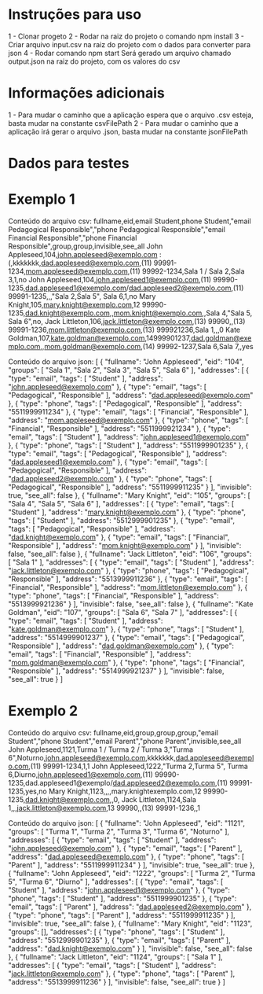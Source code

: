 # Instruções para uso #

1 - Clonar progeto
2 - Rodar na raiz do projeto o comando npm install
3 - Criar arquivo input.csv na raiz do projeto com o dados para converter para json
4 - Rodar comando npm start
Será gerado um arquivo chamado output.json na raiz do projeto, com os valores do csv

# Informações adicionais #

1 - Para mudar o caminho que a aplicação espera que o arquivo .csv esteja, basta mudar na constante csvFilePath
2 - Para mudar o caminho que a aplicação irá gerar o arquivo .json, basta mudar na constante jsonFilePath


# Dados para testes #

# Exemplo 1
Conteúdo do arquivo csv:
fullname,eid,email Student,phone Student,"email Pedagogical Responsible","phone Pedagogical Responsible","email Financial Responsible","phone Financial Responsible",group,group,invisible,see_all
John Appleseed,104,john.appleseed@exemplo.com :(,kkkkkkk,dad.appleseed@exemplo.com,(11) 99991-1234,mom.appleseed@exemplo.com,(11) 99992-1234,Sala 1 / Sala 2,Sala 3,1,no
John Appleseed,104,john.appleseed1@exemplo.com,(11) 99990-1235,dad.appleseed1@exemplo.com/dad.appleseed2@exemplo.com,(11) 99991-1235,,,"Sala 2,Sala 5", Sala 6,1,no
Mary Knight,105,mary.knight@exemplo.com,12 99990-1235,dad.knight@exemplo.com,,mom.knight@exemplo.com,,Sala 4,"Sala 5, Sala 6",no,
Jack Littleton,106,jack.littleton@exemplo.com,(13) 99990,,(13) 99991-1236,mom.littleton@exemplo.com,(13) 999921236,Sala 1,,,0
Kate Goldman,107,kate.goldman@exemplo.com,14999901237,dad.goldman@exemplo.com,,mom.goldman@exemplo.com,(14) 99992-1237,Sala 6,Sala 7,,yes

Conteúdo do arquivo json:
[
	{
		"fullname": "John Appleseed",
		"eid": "104",
		"groups": [
			"Sala 1",
			"Sala 2",
			"Sala 3",
			"Sala 5",
			"Sala 6"
		],
		"addresses": [
			{
				"type": "email",
				"tags": [
					"Student"
				],
				"address": "john.appleseed@exemplo.com"
			},
			{
				"type": "email",
				"tags": [
					"Pedagogical",
					"Responsible"
				],
				"address": "dad.appleseed@exemplo.com"
			},
			{
				"type": "phone",
				"tags": [
					"Pedagogical",
					"Responsible"
				],
				"address": "5511999911234"
			},
			{
				"type": "email",
				"tags": [
					"Financial",
					"Responsible"
				],
				"address": "mom.appleseed@exemplo.com"
			},
			{
				"type": "phone",
				"tags": [
					"Financial",
					"Responsible"
				],
				"address": "5511999921234"
			},
			{
				"type": "email",
				"tags": [
					"Student"
				],
				"address": "john.appleseed1@exemplo.com"
			},
			{
				"type": "phone",
				"tags": [
					"Student"
				],
				"address": "5511999901235"
			},
			{
				"type": "email",
				"tags": [
					"Pedagogical",
					"Responsible"
				],
				"address": "dad.appleseed1@exemplo.com"
			},
			{
				"type": "email",
				"tags": [
					"Pedagogical",
					"Responsible"
				],
				"address": "dad.appleseed2@exemplo.com"
			},
			{
				"type": "phone",
				"tags": [
					"Pedagogical",
					"Responsible"
				],
				"address": "5511999911235"
			}
		],
		"invisible": true,
		"see_all": false
	},
	{
		"fullname": "Mary Knight",
		"eid": "105",
		"groups": [
			"Sala 4",
			"Sala 5",
			"Sala 6"
		],
		"addresses": [
			{
				"type": "email",
				"tags": [
					"Student"
				],
				"address": "mary.knight@exemplo.com"
			},
			{
				"type": "phone",
				"tags": [
					"Student"
				],
				"address": "5512999901235"
			},
			{
				"type": "email",
				"tags": [
					"Pedagogical",
					"Responsible"
				],
				"address": "dad.knight@exemplo.com"
			},
			{
				"type": "email",
				"tags": [
					"Financial",
					"Responsible"
				],
				"address": "mom.knight@exemplo.com"
			}
		],
		"invisible": false,
		"see_all": false
	},
	{
		"fullname": "Jack Littleton",
		"eid": "106",
		"groups": [
			"Sala 1"
		],
		"addresses": [
			{
				"type": "email",
				"tags": [
					"Student"
				],
				"address": "jack.littleton@exemplo.com"
			},
			{
				"type": "phone",
				"tags": [
					"Pedagogical",
					"Responsible"
				],
				"address": "5513999911236"
			},
			{
				"type": "email",
				"tags": [
					"Financial",
					"Responsible"
				],
				"address": "mom.littleton@exemplo.com"
			},
			{
				"type": "phone",
				"tags": [
					"Financial",
					"Responsible"
				],
				"address": "5513999921236"
			}
		],
		"invisible": false,
		"see_all": false
	},
	{
		"fullname": "Kate Goldman",
		"eid": "107",
		"groups": [
			"Sala 6",
			"Sala 7"
		],
		"addresses": [
			{
				"type": "email",
				"tags": [
					"Student"
				],
				"address": "kate.goldman@exemplo.com"
			},
			{
				"type": "phone",
				"tags": [
					"Student"
				],
				"address": "5514999901237"
			},
			{
				"type": "email",
				"tags": [
					"Pedagogical",
					"Responsible"
				],
				"address": "dad.goldman@exemplo.com"
			},
			{
				"type": "email",
				"tags": [
					"Financial",
					"Responsible"
				],
				"address": "mom.goldman@exemplo.com"
			},
			{
				"type": "phone",
				"tags": [
					"Financial",
					"Responsible"
				],
				"address": "5514999921237"
			}
		],
		"invisible": false,
		"see_all": true
	}
]

# Exemplo 2
Conteúdo do arquivo csv:
fullname,eid,group,group,group,"email Student","phone Student","email Parent","phone Parent",invisible,see_all
John Appleseed,1121,Turma 1 / Turma 2 / Turma 3,"Turma 6",Noturno,john.appleseed@exemplo.com,kkkkkkk,dad.appleseed@exemplo.com,(11) 99991-1234,1,1
John Appleseed,1222,"Turma 2,Turma 5", Turma 6,Diurno,john.appleseed1@exemplo.com,(11) 99990-1235,dad.appleseed1@exemplo/dad.appleseed2@exemplo.com,(11) 99991-1235,yes,no
Mary Knight,1123,,,,mary.knightexemplo.com,12 99990-1235,dad.knight@exemplo.com,,0,
Jack Littleton,1124,Sala 1,,,jack.littleton@exemplo.com,13 99990,,(13) 99991-1236,,1

Conteúdo do arquivo json:
[
	{
		"fullname": "John Appleseed",
		"eid": "1121",
		"groups": [
			"Turma 1",
			"Turma 2",
			"Turma 3",
			"Turma 6",
			"Noturno"
		],
		"addresses": [
			{
				"type": "email",
				"tags": [
					"Student"
				],
				"address": "john.appleseed@exemplo.com"
			},
			{
				"type": "email",
				"tags": [
					"Parent"
				],
				"address": "dad.appleseed@exemplo.com"
			},
			{
				"type": "phone",
				"tags": [
					"Parent"
				],
				"address": "5511999911234"
			}
		],
		"invisible": true,
		"see_all": true
	},
	{
		"fullname": "John Appleseed",
		"eid": "1222",
		"groups": [
			"Turma 2",
			"Turma 5",
			"Turma 6",
			"Diurno"
		],
		"addresses": [
			{
				"type": "email",
				"tags": [
					"Student"
				],
				"address": "john.appleseed1@exemplo.com"
			},
			{
				"type": "phone",
				"tags": [
					"Student"
				],
				"address": "5511999901235"
			},
			{
				"type": "email",
				"tags": [
					"Parent"
				],
				"address": "dad.appleseed2@exemplo.com"
			},
			{
				"type": "phone",
				"tags": [
					"Parent"
				],
				"address": "5511999911235"
			}
		],
		"invisible": true,
		"see_all": false
	},
	{
		"fullname": "Mary Knight",
		"eid": "1123",
		"groups": [],
		"addresses": [
			{
				"type": "phone",
				"tags": [
					"Student"
				],
				"address": "5512999901235"
			},
			{
				"type": "email",
				"tags": [
					"Parent"
				],
				"address": "dad.knight@exemplo.com"
			}
		],
		"invisible": false,
		"see_all": false
	},
	{
		"fullname": "Jack Littleton",
		"eid": "1124",
		"groups": [
			"Sala 1"
		],
		"addresses": [
			{
				"type": "email",
				"tags": [
					"Student"
				],
				"address": "jack.littleton@exemplo.com"
			},
			{
				"type": "phone",
				"tags": [
					"Parent"
				],
				"address": "5513999911236"
			}
		],
		"invisible": false,
		"see_all": true
	}
]